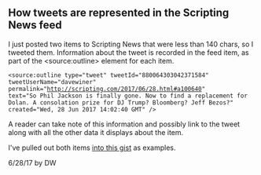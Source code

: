 ## How tweets are represented in the Scripting News feed

I just posted two items to Scripting News that were less than 140 chars, so I tweeted them. Information about the tweet is recorded in the feed item, as part of the &lt;source:outline> element for each item. 

<code>&lt;source:outline type="tweet" tweetId="880064303042371584" tweetUserName="davewiner" permalink="http://scripting.com/2017/06/28.html#a100640" text="So Phil Jackson is finally gone. Now to find a replacement for Dolan. A consolation prize for DJ Trump? Bloomberg? Jeff Bezos?" created="Wed, 28 Jun 2017 14:02:40 GMT" /></code>

A reader can take note of this information and possibly link to the tweet along with all the other data it displays about the item. 

I've pulled out both items <a href="https://gist.github.com/scripting/d13066d6a6a21715721c13f2ce5404f9">into this gist</a> as examples. 

6/28/17 by DW

